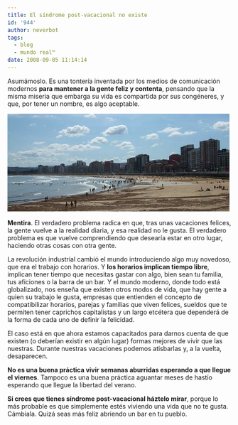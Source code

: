 ```yaml
---
title: El síndrome post-vacacional no existe
id: '944'
author: neverbot
tags:
  - blog
  - mundo real™
date: 2008-09-05 11:14:14
---
```


Asumámoslo. Es una tontería inventada por los medios de comunicación modernos **para mantener a la gente feliz y contenta**, pensando que la misma miseria que embarga su vida es compartida por sus congéneres, y que, por tener un nombre, es algo aceptable.

[![Gijón en verano](./el-sindrome-post-vacacional-no-existe/gijon.jpg "Gijón en verano")](http://www.flickr.com/photos/neverbot/2778071433/)

**Mentira**. El verdadero problema radica en que, tras unas vacaciones felices, la gente vuelve a la realidad diaria, y esa realidad no le gusta. El verdadero problema es que vuelve comprendiendo que desearía estar en otro lugar, haciendo otras cosas con otra gente.

La revolución industrial cambió el mundo introduciendo algo muy novedoso, que era el trabajo con horarios. Y **los horarios implican tiempo libre**, implican tener tiempo que necesitas gastar con algo, bien sean tu familia, tus aficiones o la barra de un bar. Y el mundo moderno, donde todo está globalizado, nos enseña que existen otros modos de vida, que hay gente a quien su trabajo le gusta, empresas que entienden el concepto de compatibilizar horarios, parejas y familias que viven felices, sueldos que te permiten tener caprichos capitalistas y un largo etcétera que dependerá de la forma de cada uno de definir la felicidad.

El caso está en que ahora estamos capacitados para darnos cuenta de que existen (o deberían existir en algún lugar) formas mejores de vivir que las nuestras. Durante nuestras vacaciones podemos atisbarlas y, a la vuelta, desaparecen.

**No es una buena práctica vivir semanas aburridas esperando a que llegue el viernes**. Tampoco es una buena práctica aguantar meses de hastío esperando que llegue la libertad del verano.

**Si crees que tienes síndrome post-vacacional háztelo mirar**, porque lo más probable es que simplemente estés viviendo una vida que no te gusta. Cámbiala. Quizá seas más feliz abriendo un bar en tu pueblo.
